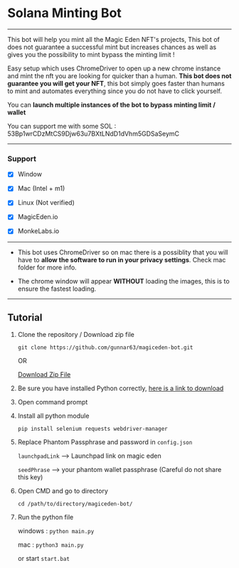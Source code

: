 # Solana Minting Bot

---

This bot will help you mint all the Magic Eden NFT's projects, This bot of does not guarantee a successful mint but increases chances as well as gives you the possibility to mint bypass the minting limit !

Easy setup which uses ChromeDriver to open up a new chrome instance and mint the nft you are looking for quicker than a human. **This bot does not guarantee you will get your NFT**, this bot simply goes faster than humans to mint and automates everything since you do not have to click yourself.

You can **launch multiple instances of the bot to bypass minting limit / wallet**

You can support me with some SOL : 53Bp1wrCDzMtCS9Djw63u7BXtLNdD1dVhm5GDSaSeymC
 
---

### Support

-   [x] Window
-   [x] Mac (Intel + m1)
-   [x] Linux (Not verified)

-   [x] MagicEden.io
-   [x] MonkeLabs.io

---

-   This bot uses ChromeDriver so on mac there is a possiblity that you will have to **allow the software to run in your privacy settings**. Check mac folder for more info.

-   The chrome window will appear **WITHOUT** loading the images, this is to ensure the fastest loading.

---

## Tutorial

1. Clone the repository / Download zip file

    `git clone https://github.com/gunnar63/magiceden-bot.git`

    OR

    [Download Zip File](https://github.com/gunnar63/magiceden-bot/archive/refs/heads/main.zip)
    

2. Be sure you have installed Python correctly, [here is a link to download](https://www.python.org/downloads/)

2. Open command prompt

3. Install all python module

   `pip install selenium requests webdriver-manager`
   
4. Replace Phantom Passphrase and password in `config.json`

    `launchpadLink` --> Launchpad link on magic eden

    `seedPhrase` --> your phantom wallet passphrase (Careful do not share this key)

5. Open CMD and go to directory

    `cd /path/to/directory/magiceden-bot/`

6. Run the python file

    windows : `python main.py`

    mac : `python3 main.py`
    
    or start `start.bat`
